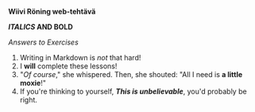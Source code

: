**Wiivi Röning web-tehtävä** 
>
**_ITALICS_ AND BOLD** 
>
_Answers to Exercises_
1. Writing in Markdown is _not_ that hard!
2. I **will** complete these lessons!
3. "_Of course_," she whispered. Then, she shouted: "All I need is **a little moxie**!"
4. If you're thinking to yourself, **_This is unbelievable_**, you'd probably be right.
